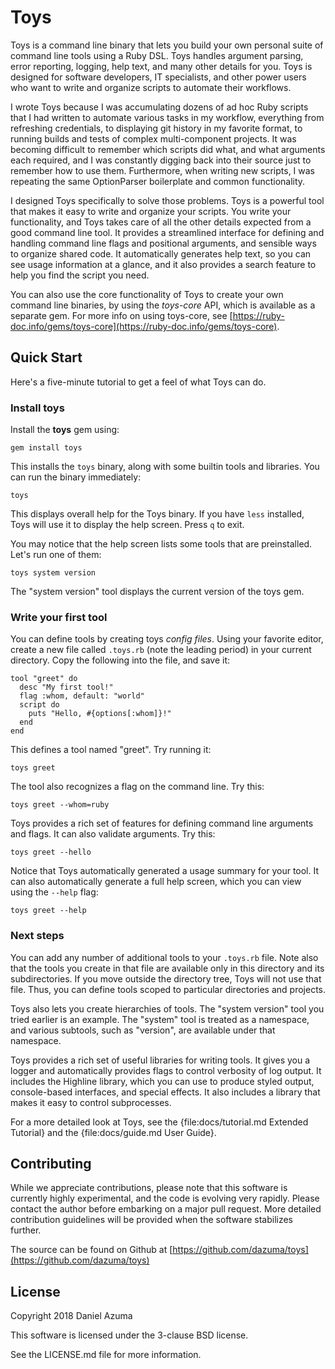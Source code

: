 # Toys

Toys is a command line binary that lets you build your own personal suite of
command line tools using a Ruby DSL. Toys handles argument parsing, error
reporting, logging, help text, and many other details for you. Toys is designed
for software developers, IT specialists, and other power users who want to
write and organize scripts to automate their workflows.

I wrote Toys because I was accumulating dozens of ad hoc Ruby scripts that I
had written to automate various tasks in my workflow, everything from
refreshing credentials, to displaying git history in my favorite format, to
running builds and tests of complex multi-component projects. It was becoming
difficult to remember which scripts did what, and what arguments each required,
and I was constantly digging back into their source just to remember how to use
them. Furthermore, when writing new scripts, I was repeating the same
OptionParser boilerplate and common functionality.

I designed Toys specifically to solve those problems. Toys is a powerful tool
that makes it easy to write and organize your scripts. You write your
functionality, and Toys takes care of all the other details expected from a
good command line tool. It provides a streamlined interface for defining and
handling command line flags and positional arguments, and sensible ways to
organize shared code. It automatically generates help text, so you can see
usage information at a glance, and it also provides a search feature to help
you find the script you need.

You can also use the core functionality of Toys to create your own command line
binaries, by using the *toys-core* API, which is available as a separate gem.
For more info on using toys-core, see
[https://ruby-doc.info/gems/toys-core](https://ruby-doc.info/gems/toys-core).

## Quick Start

Here's a five-minute tutorial to get a feel of what Toys can do.

### Install toys

Install the **toys** gem using:

    gem install toys

This installs the `toys` binary, along with some builtin tools and libraries.
You can run the binary immediately:

    toys

This displays overall help for the Toys binary. If you have `less` installed,
Toys will use it to display the help screen. Press `q` to exit.

You may notice that the help screen lists some tools that are preinstalled.
Let's run one of them:

    toys system version

The "system version" tool displays the current version of the toys gem.

### Write your first tool

You can define tools by creating toys *config files*. Using your favorite
editor, create a new file called `.toys.rb` (note the leading period) in your
current directory. Copy the following into the file, and save it:

    tool "greet" do
      desc "My first tool!"
      flag :whom, default: "world"
      script do
        puts "Hello, #{options[:whom]}!"
      end
    end

This defines a tool named "greet". Try running it:

    toys greet

The tool also recognizes a flag on the command line. Try this:

    toys greet --whom=ruby

Toys provides a rich set of features for defining command line arguments and
flags. It can also validate arguments. Try this:

    toys greet --hello

Notice that Toys automatically generated a usage summary for your tool. It can
also automatically generate a full help screen, which you can view using the
`--help` flag:

    toys greet --help

### Next steps

You can add any number of additional tools to your `.toys.rb` file. Note also
that the tools you create in that file are available only in this directory
and its subdirectories. If you move outside the directory tree, Toys will not
use that file. Thus, you can define tools scoped to particular directories and
projects.

Toys also lets you create hierarchies of tools. The "system version" tool you
tried earlier is an example. The "system" tool is treated as a namespace, and
various subtools, such as "version", are available under that namespace.

Toys provides a rich set of useful libraries for writing tools. It gives you a
logger and automatically provides flags to control verbosity of log output. It
includes the Highline library, which you can use to produce styled output,
console-based interfaces, and special effects. It also includes a library that
makes it easy to control subprocesses.

For a more detailed look at Toys, see the
{file:docs/tutorial.md Extended Tutorial} and the
{file:docs/guide.md User Guide}.

## Contributing

While we appreciate contributions, please note that this software is currently
highly experimental, and the code is evolving very rapidly. Please contact the
author before embarking on a major pull request. More detailed contribution
guidelines will be provided when the software stabilizes further.

The source can be found on Github at
[https://github.com/dazuma/toys](https://github.com/dazuma/toys)

## License

Copyright 2018 Daniel Azuma

This software is licensed under the 3-clause BSD license.

See the LICENSE.md file for more information.
